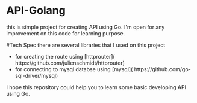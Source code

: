 # API-Golang
this is simple project for creating API using Go.
I'm open for any improvement on this code for learning purpose.

#Tech Spec
there are several libraries that I used on this project <br>
<ul> 
  <li> for creating the route using [httprouter](	https://github.com/julienschmidt/httprouter) </li>
  <li> for connecting to mysql databse using [mysql](	https://github.com/go-sql-driver/mysql) </li>
</ul>

I hope this repository could help you to learn some basic developing API using Go.
